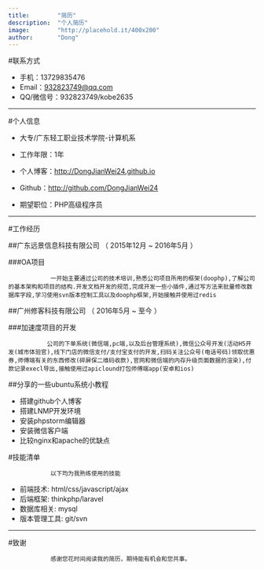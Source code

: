 ```yaml
---
title:        "简历"
description:  "个人简历"
image:        "http://placehold.it/400x200"
author:       "Dong"
---          
```


#联系方式

*   手机：13729835476
*   Email：932823749@qq.com
*   QQ/微信号：932823749/kobe2635

* * *

#个人信息

*   大专/广东轻工职业技术学院-计算机系
*   工作年限：1年
*   个人博客：http://DongJianWei24.github.io
*   Github：http://github.com/DongJianWei24

*   期望职位：PHP高级程序员

* * *

#工作经历

##广东远景信息科技有限公司 （ 2015年12月 ~ 2016年5月 ）

###OA项目

                一开始主要通过公司的技术培训,熟悉公司项目所用的框架(doophp),了解公司的基本架构和项目的结构.开发文档开发的规范,完成开发一些小插件,通过写方法来批量修改数据库字段,学习使用svn版本控制工具以及doophp框架,开始接触并使用过redis

##广州修客科技有限公司 （ 2016年5月 ~ 至今 ）

###加速度项目的开发

               公司的下单系统(微信端,pc端,以及后台管理系统),微信公众号开发(活动H5开发(城市体验官),线下门店的微信支付/支付宝支付的开发,扫码关注公众号(电话号码)领取优惠券,师傅端有关的东西修改(碎屏保二维码收款),官网和微信端的内存升级页面数据的渲染),付款记录execl导出,接触使用过apiclound打包师傅端app(安卓和ios)

##分享的一些ubuntu系统小教程

*   搭建github个人博客
*   搭建LNMP开发环境
*   安装phpstorm编辑器
*   安装微信客户端
*   比较nginx和apache的优缺点

#技能清单

                以下均为我熟练使用的技能

*   前端技术: html/css/javascript/ajax
*   后端框架: thinkphp/laravel
*   数据库相关: mysql
*   版本管理工具: git/svn

* * *

#致谢

                感谢您花时间阅读我的简历，期待能有机会和您共事。
            